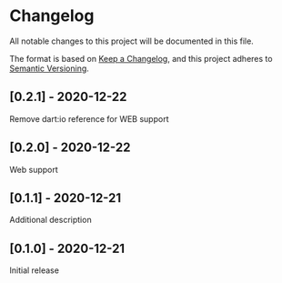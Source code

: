 # Changelog

All notable changes to this project will be documented in this file.

The format is based on [Keep a Changelog](https://keepachangelog.com/en/1.0.0/),
and this project adheres to [Semantic Versioning](https://semver.org/spec/v2.0.0.html).

## [0.2.1] - 2020-12-22

Remove dart:io reference for WEB support

## [0.2.0] - 2020-12-22

Web support

## [0.1.1] - 2020-12-21

Additional description

## [0.1.0] - 2020-12-21

Initial release
